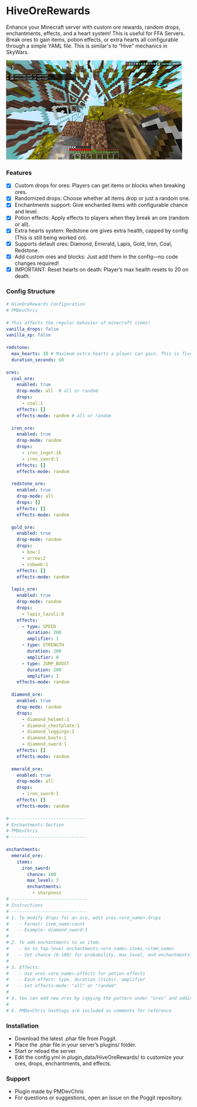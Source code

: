 # HiveOreRewards

Enhance your Minecraft server with custom ore rewards, random drops, enchantments, effects, and a heart system! This is useful for FFA Servers. Break ores to gain items, potion effects, or extra hearts all configurable through a simple YAML file. This is similar's to “Hive” mechanics in SkyWars. 

![1750733594209](https://github.com/PDevChris/HiveOreRewards/blob/main/giphy.gif)

### Features 

* [X] Custom drops for ores: Players can get items or blocks when breaking ores.
* [X] Randomized drops: Choose whether all items drop or just a random one.
* [X] Enchantments support: Give enchanted items with configurable chance and level.
* [X] Potion effects: Apply effects to players when they break an ore (random or all).
* [X] Extra hearts system: Redstone ore gives extra health, capped by config (This is still being worked on).
* [X] Supports default ores: Diamond, Emerald, Lapis, Gold, Iron, Coal, Redstone.
* [X] Add custom ores and blocks: Just add them in the config—no code changes required!
* [X] IMPORTANT: Reset hearts on death: Player’s max health resets to 20 on death.

### Config Structure
```yaml
# HiveOreRewards Configuration
# PMDevChris

# This affects the regular behavior of minecraft items!
vanilla_drops: false
vanilla_xp: false

redstone:
  max_hearts: 30 # Maximum extra hearts a player can gain. This is five extra hearts by default. This is still being worked on!
  duration_seconds: 60

ores:
  coal_ore:
    enabled: true
    drop-mode: all  # all or random
    drops:
      - coal:1
    effects: []
    effects-mode: random # all or random

  iron_ore:
    enabled: true
    drop-mode: random
    drops:
      - iron_ingot:16
      - iron_sword:1
    effects: []
    effects-mode: random

  redstone_ore:
    enabled: true
    drop-mode: all
    drops: []
    effects: []
    effects-mode: random

  gold_ore:
    enabled: true
    drop-mode: random
    drops:
      - bow:1
      - arrow:2
      - cobweb:1
    effects: []
    effects-mode: random

  lapis_ore:
    enabled: true
    drop-mode: random
    drops:
      - lapis_lazuli:8
    effects:
      - type: SPEED
        duration: 200
        amplifier: 1
      - type: STRENGTH
        duration: 200
        amplifier: 0
      - type: JUMP_BOOST
        duration: 200
        amplifier: 1
    effects-mode: random

  diamond_ore:
    enabled: true
    drop-mode: random
    drops:
      - diamond_helmet:1
      - diamond_chestplate:1
      - diamond_leggings:1
      - diamond_boots:1
      - diamond_sword:1
    effects: []
    effects-mode: random

  emerald_ore:
    enabled: true
    drop-mode: all
    drops:
      - iron_sword:1
    effects: []
    effects-mode: random

# -----------------------------
# Enchantments Section 
# PMDevChris
# -----------------------------

enchantments:
  emerald_ore:
    items:
      iron_sword:
        chance: 100
        max_level: 3
        enchantments:
          - sharpness
# -----------------------------
# Instructions
# -----------------------------
# 1. To modify drops for an ore, edit ores.<ore_name>.drops
#    - Format: item_name:count
#    - Example: diamond_sword:1
#
# 2. To add enchantments to an item:
#    - Go to top-level enchantments.<ore_name>.items.<item_name>
#    - Set chance (0-100) for probability, max_level, and enchantments list
#
# 3. Effects:
#    - Use ores.<ore_name>.effects for potion effects
#    - Each effect: type, duration (ticks), amplifier
#    - Set effects-mode: "all" or "random"
#
# 4. You can add new ores by copying the pattern under "ores" and adding a matching section in "enchantments" if you want enchanted drops.
#
# 5. PMDevChris hashtags are included as comments for reference
```

### Installation

* Download the latest .phar file from Poggit.
* Place the .phar file in your server’s plugins/ folder.
* Start or reload the server.
* Edit the config.yml in plugin_data/HiveOreRewards/ to customize your ores, drops, enchantments, and effects.

### Support

* Plugin made by PMDevChris
* For questions or suggestions, open an issue on the Poggit repository.
